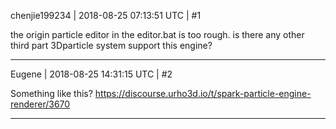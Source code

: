 chenjie199234 | 2018-08-25 07:13:51 UTC | #1

the origin particle editor in the editor.bat is too rough.
is there any other third part 3Dparticle system support this engine?

-------------------------

Eugene | 2018-08-25 14:31:15 UTC | #2

Something like this?
https://discourse.urho3d.io/t/spark-particle-engine-renderer/3670

-------------------------

